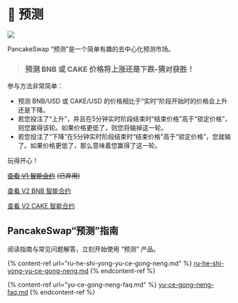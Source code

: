 # 🔮 预测

![](https://gblobscdn.gitbook.com/assets%2F-MHREX7DHcljbY5IkjgJ%2Fsync%2F3ab3800a435b1c3c4f239e95cebbc5547ba8a900.png?alt=media)

PancakeSwap “预测”是一个简单有趣的去中心化预测市场。

> ### 预测 BNB 或 CAKE 价格将上涨还是下跌-猜对获胜！

参与方法非常简单：

* 预测 BNB/USD 或 CAKE/USD 的价格相比于“实时”阶段开始时的价格会上升还是下降。
* 若您投注了“上升”，并且在5分钟实时阶段结束时“结束价格”高于“锁定价格”，则您赢得该轮。如果价格更低了，则您将输掉这一轮。
* 若您投注了“下降”在5分钟实时阶段结束时“结束价格”高于“锁定价格”，您就输了。如果价格更低了，那么意味着您赢得了这一轮。

玩得开心！

~~​~~[~~查看 V1 智能合约~~](https://bscscan.com/address/0x516ffd7D1e0Ca40b1879935B2De87cb20Fc1124b) ~~(已弃用)~~

[查看 V2 BNB 智能合约 ](https://bscscan.com/address/0x18b2a687610328590bc8f2e5fedde3b582a49cda)

[查看 V2 CAKE 智能合约](https://bscscan.com/address/0x0E3A8078EDD2021dadcdE733C6b4a86E51EE8f07)

## PancakeSwap“预测”指南

阅读指南与常见问题解答，立刻开始使用 “预测” 产品。

{% content-ref url="ru-he-shi-yong-yu-ce-gong-neng.md" %}
[ru-he-shi-yong-yu-ce-gong-neng.md](ru-he-shi-yong-yu-ce-gong-neng.md)
{% endcontent-ref %}

{% content-ref url="yu-ce-gong-neng-faq.md" %}
[yu-ce-gong-neng-faq.md](yu-ce-gong-neng-faq.md)
{% endcontent-ref %}
